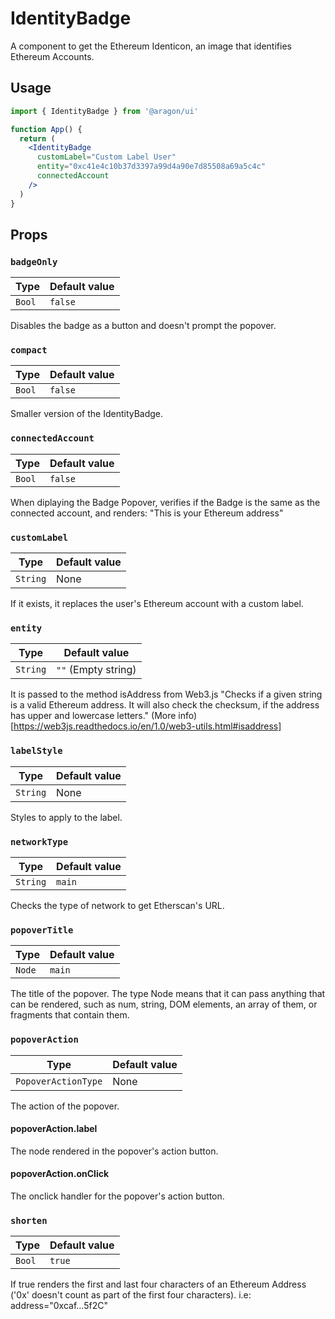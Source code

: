 # IdentityBadge

A component to get the Ethereum Identicon, an image that identifies Ethereum Accounts.

## Usage

```jsx
import { IdentityBadge } from '@aragon/ui'

function App() {
  return (
    <IdentityBadge
      customLabel="Custom Label User"
      entity="0xc41e4c10b37d3397a99d4a90e7d85508a69a5c4c"
      connectedAccount
    />
  )
}
```

## Props

### `badgeOnly`

| Type   | Default value |
| ------ | ------------- |
| `Bool` | `false`       |

Disables the badge as a button and doesn't prompt the popover.

### `compact`

| Type   | Default value |
| ------ | ------------- |
| `Bool` | `false`       |

Smaller version of the IdentityBadge.

### `connectedAccount`

| Type   | Default value |
| ------ | ------------- |
| `Bool` | `false`       |

When diplaying the Badge Popover, verifies if the Badge is the same as the connected account, and renders: "This is your Ethereum address"

### `customLabel`

| Type     | Default value |
| -------- | ------------- |
| `String` | None          |

If it exists, it replaces the user's Ethereum account with a custom label.

### `entity`

| Type     | Default value       |
| -------- | ------------------- |
| `String` | `""` (Empty string) |

It is passed to the method isAddress from Web3.js
"Checks if a given string is a valid Ethereum address. It will also check the checksum, if the address has upper and lowercase letters." (More info)[https://web3js.readthedocs.io/en/1.0/web3-utils.html#isaddress]

### `labelStyle`

| Type     | Default value |
| -------- | ------------- |
| `String` | None          |

Styles to apply to the label.

### `networkType`

| Type     | Default value |
| -------- | ------------- |
| `String` | `main`        |

Checks the type of network to get Etherscan's URL.

### `popoverTitle`

| Type   | Default value |
| ------ | ------------- |
| `Node` | `main`        |

The title of the popover. The type Node means that it can pass anything that can be rendered, such as num, string, DOM elements, an array of them, or fragments that contain them.

### `popoverAction`

| Type                | Default value |
| ------------------- | ------------- |
| `PopoverActionType` | None          |

The action of the popover.

#### popoverAction.label

The node rendered in the popover's action button.

#### popoverAction.onClick

The onclick handler for the popover's action button.

### `shorten`

| Type   | Default value |
| ------ | ------------- |
| `Bool` | `true`        |

If true renders the first and last four characters of an Ethereum Address ('0x' doesn't count as part of the first four characters). i.e: address="0xcaf…5f2C"
